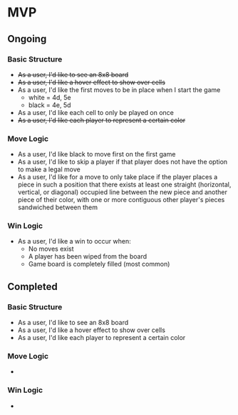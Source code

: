 # MVP

## Ongoing
### Basic Structure
- ~~As a user, I'd like to see an 8x8 board~~
- ~~As a user, I'd like a hover effect to show over cells~~
- As a user, I'd like the first moves to be in place when I start the game
	- white = 4d, 5e
	- black = 4e, 5d
- As a user, I'd like each cell to only be played on once
- ~~As a user, I'd like each player to represent a certain color~~


### Move Logic
- As a user, I'd like black to move first on the first game
- As a user, I'd like to skip a player if that player does not have the option to make a legal move
- As a user, I'd like for a move to only take place if the player places a piece in such a position that there exists at least one straight (horizontal, vertical, or diagonal) occupied line between the new piece and another piece of their color, with one or more contiguous other player's pieces sandwiched between them

### Win Logic
- As a user, I'd like a win to occur when:
	- No moves exist
	- A player has been wiped from the board
	- Game board is completely filled (most common)


## Completed
### Basic Structure
- As a user, I'd like to see an 8x8 board
- As a user, I'd like a hover effect to show over cells
- As a user, I'd like each player to represent a certain color

### Move Logic
-
### Win Logic
-